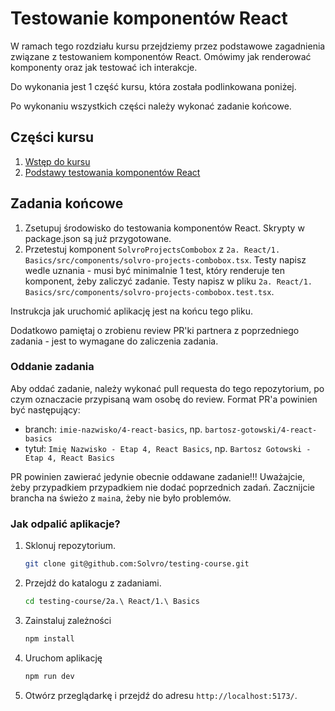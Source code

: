 # Testowanie komponentów React

W ramach tego rozdziału kursu przejdziemy przez podstawowe zagadnienia związane z testowaniem komponentów React. Omówimy jak renderować komponenty oraz jak testować ich interakcje.

Do wykonania jest 1 część kursu, która została podlinkowana poniżej.

Po wykonaniu wszystkich części należy wykonać zadanie końcowe.

## Części kursu

1. [Wstęp do kursu](https://drive.google.com/drive/folders/1JyEjuLNl9i2VFkXc0YsnZyOI0EKkspLs?usp=drive_link)
1. [Podstawy testowania komponentów React](https://drive.google.com/drive/folders/1vvu2F3Bx2RWB8f5gXYklB0Idcc5BLZWU?usp=drive_link)

## Zadania końcowe

1. Zsetupuj środowisko do testowania komponentów React. Skrypty w package.json są już przygotowane.
2. Przetestuj komponent `SolvroProjectsCombobox` z `2a. React/1. Basics/src/components/solvro-projects-combobox.tsx`. Testy napisz wedle uznania - musi być minimalnie 1 test, który renderuje ten komponent, żeby zaliczyć zadanie. Testy napisz w pliku `2a. React/1. Basics/src/components/solvro-projects-combobox.test.tsx`.

Instrukcja jak uruchomić aplikację jest na końcu tego pliku.

Dodatkowo pamiętaj o zrobienu review PR'ki partnera z poprzedniego zadania - jest to wymagane do zaliczenia zadania.

### Oddanie zadania

Aby oddać zadanie, należy wykonać pull requesta do tego repozytorium, po czym oznaczacie przypisaną wam osobę do review. Format PR'a powinien być następujący:

- branch: `imie-nazwisko/4-react-basics`, np. `bartosz-gotowski/4-react-basics`
- tytuł: `Imię Nazwisko - Etap 4, React Basics`, np. `Bartosz Gotowski - Etap 4, React Basics`

PR powinien zawierać jedynie obecnie oddawane zadanie!!! Uważajcie, żeby przypadkiem przypadkiem nie dodać poprzednich zadań. Zacznijcie brancha na świeżo z `main`a, żeby nie było problemów.

### Jak odpalić aplikacje?

1. Sklonuj repozytorium.

   ```sh
   git clone git@github.com:Solvro/testing-course.git
   ```

1. Przejdź do katalogu z zadaniami.

   ```sh
   cd testing-course/2a.\ React/1.\ Basics
   ```

1. Zainstaluj zależności

   ```sh
   npm install
   ```

1. Uruchom aplikację

   ```sh
   npm run dev
   ```

1. Otwórz przeglądarkę i przejdź do adresu `http://localhost:5173/`.
